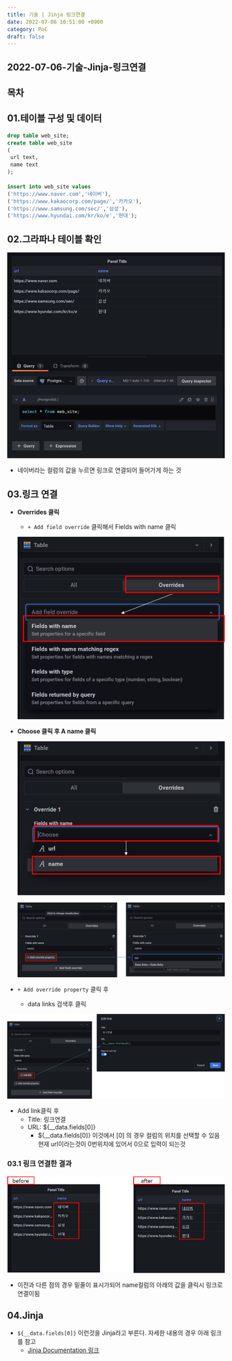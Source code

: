 ```yaml
---
title: 기술 | Jinja 링크연결
date: 2022-07-06 10:51:00 +0900
category: PoC
draft: false
---
```


## 2022-07-06-기술-Jinja-링크연결

## 목차

## 01.테이블 구성 및 데이터

```sql
drop table web_site;
create table web_site
(
 url text,
 name text
);

insert into web_site values
('https://www.naver.com','네이버'),
('https://www.kakaocorp.com/page/','카카오'),
('https://www.samsung.com/sec/','삼성'),
('https://www.hyundai.com/kr/ko/e','현대');
```

## 02.그라파나 테이블 확인

![image-20220706105752240](../../assets/img/post/2022-07-06-기술--Jinja-링크연결/image-20220706105752240.png)

- 네이버라는 컬럼의 값을 누르면 링크로 연결되어 들어가게 하는 것

## 03.링크 연결

- **Overrides 클릭**

  - `+ Add field override` 클릭해서 Fields with name 클릭

  ![image-20220706105932386](../../assets/img/post/2022-07-06-기술--Jinja-링크연결/image-20220706105932386.png)

- **Choose 클릭 후  A name 클릭**

  ![image-20220706110052960](../../assets/img/post/2022-07-06-기술--Jinja-링크연결/image-20220706110052960-16570728532641.png)

  ![image-20220706110329400](../../assets/img/post/2022-07-06-기술--Jinja-링크연결/image-20220706110329400.png)

- `+ Add override property` 클릭 후 
  - data links 검색후 클릭

![image-20220706110842833](../../assets/img/post/2022-07-06-기술--Jinja-링크연결/image-20220706110842833.png)

- Add link클릭 후 
  - Title:  링크연결
  - URL:  ${__data.fields[0]}
    - ${__data.fields[0]} 이것에서 [0] 의 경우 컬럼의 위치를 선택할 수 있음 현재 url이라는것이 0번위치에 있어서 0으로 입력이 되는것

### 03.1 링크 연결한 결과

![image-20220706111027653](../../assets/img/post/2022-07-06-기술--Jinja-링크연결/image-20220706111027653.png)

- 이전과 다른 점의 경우 밑줄이 표시가되어 name컬럼의 아래의 값을 클릭시 링크로 연결이됨

## 04.Jinja

- `${__data.fields[0]}` 이런것을 Jinja라고 부른다. 자세한 내용의 경우 아래 링크를 참고
  - [Jinja Documentation 링크](https://jinja.palletsprojects.com/en/3.0.x/)